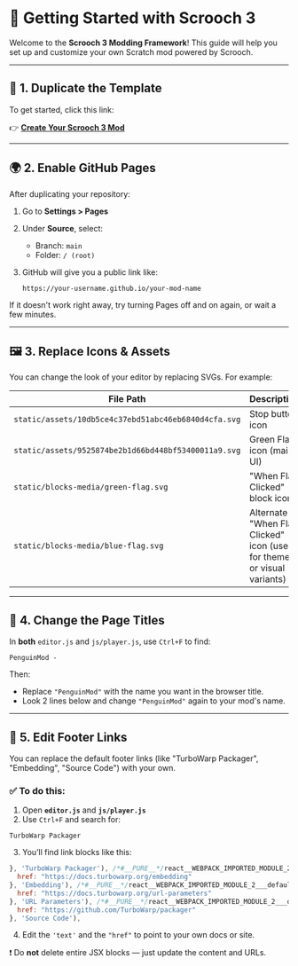 # 🧰 Getting Started with Scrooch 3

Welcome to the **Scrooch 3 Modding Framework**! This guide will help you set up and customize your own Scratch mod powered by Scrooch.

---

## 🧪 1. Duplicate the Template

To get started, click this link:

👉 [**Create Your Scrooch 3 Mod**](https://github.com/new?template_name=Scrooch3-Template&template_owner=scrooch-project&use_v2_form=false)

---

## 🌍 2. Enable GitHub Pages

After duplicating your repository:

1. Go to **Settings > Pages**
2. Under **Source**, select:

   * Branch: `main`
   * Folder: `/ (root)`
3. GitHub will give you a public link like:

   ```
   https://your-username.github.io/your-mod-name
   ```

If it doesn't work right away, try turning Pages off and on again, or wait a few minutes.

---

## 🖼️ 3. Replace Icons & Assets

You can change the look of your editor by replacing SVGs. For example:

| File Path                                            | Description                                                             |
| ---------------------------------------------------- | ----------------------------------------------------------------------- |
| `static/assets/10db5ce4c37ebd51abc46eb6840d4cfa.svg` | Stop button icon                                                        |
| `static/assets/9525874be2b1d66bd448bf53400011a9.svg` | Green Flag icon (main UI)                                               |
| `static/blocks-media/green-flag.svg`                 | "When Flag Clicked" block icon                                          |
| `static/blocks-media/blue-flag.svg`                  | Alternate "When Flag Clicked" icon (used for themes or visual variants) |

---

## 📝 4. Change the Page Titles

In **both** `editor.js` and `js/player.js`, use `Ctrl+F` to find:

```
PenguinMod -
```

Then:

* Replace `"PenguinMod"` with the name you want in the browser title.
* Look 2 lines below and change `"PenguinMod"` again to your mod's name.

---

## 🔗 5. Edit Footer Links

You can replace the default footer links (like "TurboWarp Packager", "Embedding", "Source Code") with your own.

### ✅ To do this:

1. Open **`editor.js`** and **`js/player.js`**
2. Use `Ctrl+F` and search for:

```
TurboWarp Packager
```

3. You’ll find link blocks like this:

```js
}, 'TurboWarp Packager'), /*#__PURE__*/react__WEBPACK_IMPORTED_MODULE_2___default.a.createElement("a", {
  href: "https://docs.turbowarp.org/embedding"
}, 'Embedding'), /*#__PURE__*/react__WEBPACK_IMPORTED_MODULE_2___default.a.createElement("a", {
  href: "https://docs.turbowarp.org/url-parameters"
}, 'URL Parameters'), /*#__PURE__*/react__WEBPACK_IMPORTED_MODULE_2___default.a.createElement("a", {
  href: "https://github.com/TurboWarp/packager"
}, 'Source Code'),
```

4. Edit the `'text'` and the `"href"` to point to your own docs or site.

❗️ Do **not** delete entire JSX blocks — just update the content and URLs.
